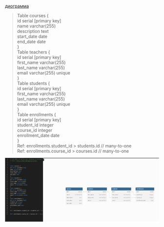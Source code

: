 [диограмма](https://dbdiagram.io)

>Table courses {  
id serial [primary key]  
name varchar(255)   
description text  
start_date date   
end_date date   
}  
Table teachers {  
id serial [primary key]  
first_name varchar(255)   
last_name varchar(255)   
email varchar(255) unique  
}  
Table students {  
id serial [primary key]  
first_name varchar(255)  
last_name varchar(255)  
email varchar(255) unique  
}  
Table enrollments {  
id serial [primary key]  
student_id integer  
course_id integer  
enrollment_date date  
}  
Ref: enrollments.student_id > students.id // many-to-one  
Ref: enrollments.course_id > courses.id // many-to-one

![db](/img/db.png)

